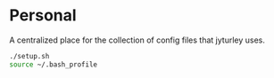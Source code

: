 Personal
========
A centralized place for the collection of config files that jyturley uses.

```bash
./setup.sh
source ~/.bash_profile
```
